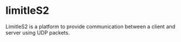 # limitleS2
LimitleS2 is a platform to provide communication between a client and server using UDP packets.
